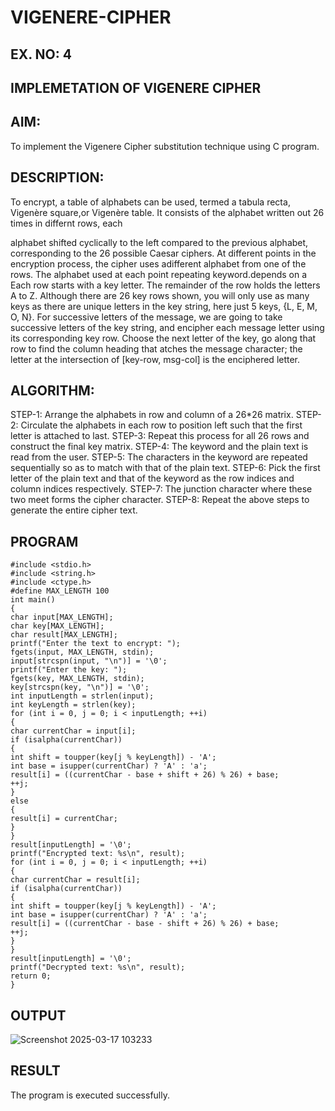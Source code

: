 # VIGENERE-CIPHER
## EX. NO: 4
 

## IMPLEMETATION OF VIGENERE CIPHER
 

## AIM:

To implement the Vigenere Cipher substitution technique using C program.

## DESCRIPTION:

To encrypt, a table of alphabets can be used, termed a tabula recta, Vigenère square,or Vigenère table. It consists of the alphabet written out 26 times in differnt rows, each
 
alphabet shifted cyclically to the left compared to the previous alphabet, corresponding to the 26 possible Caesar ciphers. At different points in the encryption process, the cipher uses adifferent alphabet from one of the rows. The alphabet used at each point repeating keyword.depends on a Each row starts with a key letter. The remainder of the row holds the letters A to Z. Although there are 26 key rows shown, you will only use as many keys as there are unique letters in the key string, here just 5 keys, {L, E, M, O, N}. For successive letters of the message, we are going to take successive letters of the key string, and encipher each message letter using its corresponding key row. Choose the next letter of the key, go along that row to find the column heading that	atches the message character; the letter at the intersection of
[key-row, msg-col] is the enciphered letter.


## ALGORITHM:

STEP-1: Arrange the alphabets in row and column of a 26*26 matrix.
STEP-2: Circulate the alphabets in each row to position left such that the first letter is attached to last.
STEP-3: Repeat this process for all 26 rows and construct the final key matrix.
STEP-4: The keyword and the plain text is read from the user.
STEP-5: The characters in the keyword are repeated sequentially so as to match with that of the plain text.
STEP-6: Pick the first letter of the plain text and that of the keyword as the row indices and column indices respectively.
STEP-7: The junction character where these two meet forms the cipher character.
STEP-8: Repeat the above steps to generate the entire cipher text.


## PROGRAM

```
#include <stdio.h>
#include <string.h>
#include <ctype.h>
#define MAX_LENGTH 100
int main()
{
char input[MAX_LENGTH];
char key[MAX_LENGTH];
char result[MAX_LENGTH];
printf("Enter the text to encrypt: ");
fgets(input, MAX_LENGTH, stdin);
input[strcspn(input, "\n")] = '\0';
printf("Enter the key: ");
fgets(key, MAX_LENGTH, stdin);
key[strcspn(key, "\n")] = '\0';
int inputLength = strlen(input);
int keyLength = strlen(key);
for (int i = 0, j = 0; i < inputLength; ++i)
{
char currentChar = input[i];
if (isalpha(currentChar))
{
int shift = toupper(key[j % keyLength]) - 'A';
int base = isupper(currentChar) ? 'A' : 'a';
result[i] = ((currentChar - base + shift + 26) % 26) + base;
++j;
}
else
{
result[i] = currentChar;
}
}
result[inputLength] = '\0';
printf("Encrypted text: %s\n", result);
for (int i = 0, j = 0; i < inputLength; ++i)
{
char currentChar = result[i];
if (isalpha(currentChar))
{
int shift = toupper(key[j % keyLength]) - 'A';
int base = isupper(currentChar) ? 'A' : 'a';
result[i] = ((currentChar - base - shift + 26) % 26) + base;
++j;
}
}
result[inputLength] = '\0';
printf("Decrypted text: %s\n", result);
return 0;
}
```

## OUTPUT

![Screenshot 2025-03-17 103233](https://github.com/user-attachments/assets/1be37819-d5b5-49dc-8837-e03b3d37fc0e)


## RESULT

The program is executed successfully.
